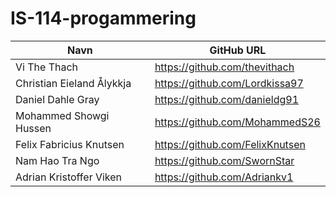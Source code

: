 # IS-114-progammering
| Navn | GitHub URL |
|------|------------|
| Vi The Thach | https://github.com/thevithach |
| Christian Eieland Ålykkja | https://github.com/Lordkissa97 |
| Daniel Dahle Gray | https://github.com/danieldg91 |
| Mohammed Showgi Hussen | https://github.com/MohammedS26 | 
| Felix Fabricius Knutsen | https://github.com/FelixKnutsen |
| Nam Hao Tra Ngo | https://github.com/SwornStar |
| Adrian Kristoffer Viken | https://github.com/Adriankv1 |

